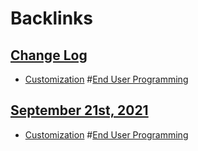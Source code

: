 
# Backlinks
## [Change Log](<Change Log.md>)
- [Customization](<Customization.md>) #[End User Programming](<End User Programming.md>)

## [September 21st, 2021](<September 21st, 2021.md>)
- [Customization](<Customization.md>) #[End User Programming](<End User Programming.md>)

